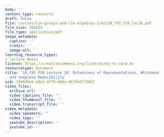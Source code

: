 ```yaml
---
body: ''
content_type: resource
draft: false
file: courses/lie-groups-and-lie-algebras-i/mit18_745_f20_lec18.pdf
file_size: 362632
file_type: application/pdf
image_metadata:
  caption: ''
  credit: ''
  image-alt: ''
learning_resource_types:
- Lecture Notes
license: https://creativecommons.org/licenses/by-nc-sa/4.0/
resourcetype: Document
title: '18.745 F20 Lecture 18: Extensions of Representations, Whitehead''s Theorem,
  and Complete Reducibility'
uid: 1940d6e6-a8a3-4ff9-900a-46f56df756b1
video_files:
  archive_url: ''
  video_captions_file: ''
  video_thumbnail_file: ''
  video_transcript_file: ''
video_metadata:
  video_speakers: ''
  video_tags: ''
  youtube_description: ''
  youtube_id: ''
---
```

